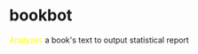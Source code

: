 <style>
  .yellow {
    color: yellow;
  }
</style>

# bookbot

<span class="yellow">Analyzes</span> a book's text to output statistical report
